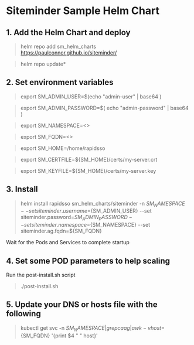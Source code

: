 # Siteminder Sample Helm Chart

## 1. Add the Helm Chart and deploy

> helm repo add sm_helm_charts https://paulconnor.github.io/siteminder/

> helm repo update*

## 2. Set environment variables
> export SM_ADMIN_USER=$(echo "admin-user" | base64 )
 
> export SM_ADMIN_PASSWORD=$( echo "admin-password" | base64 )
 
> export SM_NAMESPACE=<>
 
> export SM_FQDN=<>
 
> export SM_HOME=/home/rapidsso
 
> export SM_CERTFILE=${SM_HOME}/certs/my-server.crt

> export SM_KEYFILE=${SM_HOME}/certs/my-server.key

## 3. Install 
> helm install rapidsso sm_helm_charts/siteminder -n ${SM_NAMESPACE} --set siteminder.username=${SM_ADMIN_USER} --set siteminder.password=${SM_ADMIN_PASSWORD} --set siteminder.namespace=${SM_NAMESPACE} --set siteminder.ag.fqdn=${SM_FQDN}

Wait for the Pods and Services to complete startup

## 4. Set some POD parameters to help scaling

Run the post-install.sh script
> ./post-install.sh 


## 5. Update your DNS or hosts file with the following

> kubectl get svc -n ${SM_NAMESPACE} | grep caag | awk -v host=${SM_FQDN}  '{print $4 " " host}'

